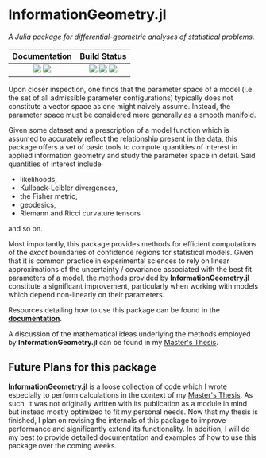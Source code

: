 # InformationGeometry.jl

*A Julia package for differential-geometric analyses of statistical problems.*

| **Documentation** | **Build Status** |
|:-----------------:|:----------------:|
| [![][docs-stable-img]][docs-stable-url] [![][docs-dev-img]][docs-dev-url] | [![][travis-img]][travis-url] [![][appveyor-img]][appveyor-url] [![][codecov-img]][codecov-url] |

Upon closer inspection, one finds that the parameter space of a model (i.e. the set of all admissible parameter configurations) typically does not constitute a vector space as one might naively assume. Instead, the parameter space must be considered more generally as a smooth manifold.

Given some dataset and a prescription of a model function which is assumed to accurately reflect the relationship present in the data, this package offers a set of basic tools to compute quantities of interest in applied information geometry and study the parameter space in detail. Said quantities of interest include

* likelihoods,
* Kullback-Leibler divergences,
* the Fisher metric,
* geodesics,
* Riemann and Ricci curvature tensors

and so on.

Most importantly, this package provides methods for efficient computations of the *exact* boundaries of confidence regions for statistical models. Given that it is common practice in experimental sciences to rely on linear approximations of the uncertainty / covariance associated with the best fit parameters of a model, the methods provided by **InformationGeometry.jl** constitute a significant improvement, particularly when working with models which depend non-linearly on their parameters.

Resources detailing how to use this package can be found in the [**documentation**](https://RafaelArutjunjan.github.io/InformationGeometry.jl/dev).

A discussion of the mathematical ideas underlying the methods employed by **InformationGeometry.jl** can be found in my [Master's Thesis](https://github.com/RafaelArutjunjan/Master-Thesis).


Future Plans for this package
-----------------------------
**InformationGeometry.jl** is a loose collection of code which I wrote especially to perform calculations in the context of my [Master's Thesis](https://github.com/RafaelArutjunjan/Master-Thesis). As such, it was not originally written with its publication as a module in mind but instead mostly optimized to fit my personal needs. Now that my thesis is finished, I plan on revising the internals of this package to improve performance and significantly extend its functionality. In addition, I will do my best to provide detailed documentation and examples of how to use this package over the coming weeks.


[docs-stable-img]: https://img.shields.io/badge/docs-stable-blue.svg
[docs-stable-url]: https://RafaelArutjunjan.github.io/InformationGeometry.jl/stable

[docs-dev-img]: https://img.shields.io/badge/docs-dev-blue.svg
[docs-dev-url]: https://RafaelArutjunjan.github.io/InformationGeometry.jl/dev

[travis-img]: https://travis-ci.com/RafaelArutjunjan/InformationGeometry.jl.svg?branch=master
[travis-url]: https://travis-ci.com/RafaelArutjunjan/InformationGeometry.jl

[appveyor-img]: https://ci.appveyor.com/api/projects/status/github/RafaelArutjunjan/InformationGeometry.jl?svg=true
[appveyor-url]: https://ci.appveyor.com/project/RafaelArutjunjan/InformationGeometry-jl

[codecov-img]: https://codecov.io/gh/RafaelArutjunjan/InformationGeometry.jl/branch/master/graph/badge.svg
[codecov-url]: https://codecov.io/gh/RafaelArutjunjan/InformationGeometry.jl
